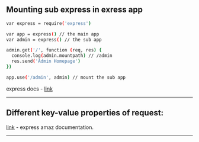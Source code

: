 ## Mounting sub express in exress app

```bash
var express = require('express')

var app = express() // the main app
var admin = express() // the sub app

admin.get('/', function (req, res) {
  console.log(admin.mountpath) // /admin
  res.send('Admin Homepage')
})

app.use('/admin', admin) // mount the sub app
```

express docs - [link](https://expressjs.com/en/4x/api.html#req.body)

***

## Different key-value properties of request:

[link](https://expressjs.com/en/4x/api.html#req) - express amaz documentation.

***

